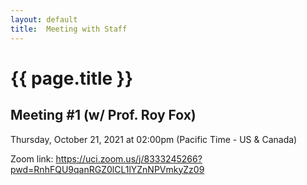 ```yaml
---
layout: default
title:  Meeting with Staff
---
```


# {{ page.title }}


## Meeting #1 (w/ Prof. Roy Fox)
Thursday, October 21, 2021 at 02:00pm (Pacific Time - US & Canada)

Zoom link: https://uci.zoom.us/j/8333245266?pwd=RnhFQU9qanRGZ0lCL1lYZnNPVmkyZz09
